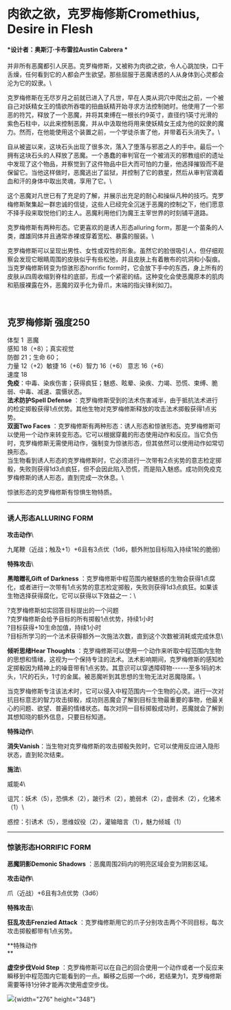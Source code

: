 # 肉欲之欲，克罗梅修斯Cromethius, Desire in Flesh 

#### *设计者：奥斯汀·卡布雷拉Austin Cabrera *

并非所有恶魔都引人厌恶。克罗梅修斯，又被称为肉欲之欲，令人心跳加快，口干舌燥，任何看到它的人都会产生欲望。那些屈服于恶魔诱惑的人从身体到心灵都会沦为它的奴隶。\

克罗梅修斯在无尽岁月之前就已进入了凡世，早在人类从洞穴中爬出之前，一个被自己对妖精女王的情欲所吞噬的扭曲妖精开始寻求方法控制她时。他使用了一个邪恶的符咒，释放了一个恶魔，并将其束缚在一根长约9英寸，直径约1英寸光滑的紫色石柱中，以此来控制恶魔，并从中汲取他将用来使妖精女王成为他的奴隶的魔力。然而，在他能使用这个装置之前，一个学徒杀害了他，并带着石头消失了。\

自从被盗以来，这块石头出现了很多次，落入了堕落与邪恶之人的手中。最后一个拥有这块石头的人释放了恶魔。一个愚蠢的审判官在一个被消灭的邪教组织的遗址中发现了这个物品，并察觉到了这件物品中巨大而可怕的力量，他选择摧毁而不是保留它。当他这样做时，恶魔逃出了监狱，并控制了它的救星，然后从审判官滴着血和汗的身体中取出灵魂，享用了它。\

这个恶魔对凡世已有了充足的了解，并展示出充足的耐心和操纵凡种的技巧。克罗梅修斯聚集起一群忠诚的信徒，这些人已经完全沉迷于恶魔的控制之下，他们愿意不择手段来取悦他们的主人。恶魔利用他们为魔王主宰世界的时刻铺平道路。

克罗梅修斯有两种形态。它更喜欢的是诱人形态alluring
form，那是一个苗条的人类，雌雄同体并且通常赤裸或穿着宽松、暴露的服装。\

克罗梅修斯可以呈现出男性、女性或双性的形象。虽然它的脸很吸引人，但仔细观察会发现它眼睛周围的皮肤似乎有些松弛，并且皮肤上有着散布的坑洞和小裂痕。当克罗梅修斯转变为惊骇形态horrific
form时，它会放下手中的东西，身上所有的皮肤从四周收缩到脊柱的底部，形成一个紧密的结。这种变化会使恶魔原本的肌肉和筋膜裸露在外，恶魔的双手化为骨爪，末端的指尖锋利如刀。

 

## 克罗梅修斯 强度250 

体型 1  恶魔\
感知 18（+8）；真实视觉\
防御 21；生命 60；\
力量 12（+2）敏捷 16（+6）智力 16（+6） 意志 16（+6）\
速度 18\
**免疫**：中毒、染疾伤害；获得疯狂；魅惑、眩晕、染疾、力竭、恐慌、束缚、脆弱、中毒、减速、震慑状态。\
**法术防护Spell Defense**
：克罗梅修斯受到的法术伤害减半，由于抵抗法术进行的检定掷骰获得1点优势。其他生物对克罗梅修斯释放的攻击法术掷骰获得1点劣势。\
**双面Two Faces**
：克罗梅修斯有两种形态：诱人形态和惊骇形态。克罗梅修斯可以使用一个动作来转变形态。它可以根据穿戴的形态使用动作和反应。当它负伤时，克罗梅修斯无需使用动作，强制变为惊骇形态，但其依然可以使用动作如常切换形态。\
当生物看到诱人形态的克罗梅修斯时，它必须进行一次带有2点劣势的意志检定掷骰，失败则获得1d3点疯狂，但不会因此陷入恐慌，而是陷入魅惑。成功则免疫克罗梅修斯的诱人形态，直到完成一次休息。\

惊骇形态的克罗梅修斯有惊惧生物特质。

------------------------------------------------------------------------

### 诱人形态ALLURING FORM 

**攻击动作**\

九尾鞭（近战；触及+1）+6且有3点优（1d6，额外附加目标陷入持续1轮的脆弱）

**特殊攻击**\

**黑暗赠礼Gift of Darkness**
：克罗梅修斯中程范围内被魅惑的生物会获得1点腐化，或者进行一次带有1点劣势的意志检定掷骰，失败则获得1d3点疯狂。如果该生物选择获得腐化，它可以获得以下效益之一：\

?克罗梅修斯如实回答目标提出的一个问题\
?克罗梅修斯会给予目标的所有掷骰1点优势，持续1小时\
?目标获得+10生命加值，持续1小时\
?目标所学习的一个法术获得额外一次施法次数，直到这个次数被消耗或完成休息\

**倾听思绪Hear Thoughts**
：克罗梅修斯可以使用一个动作来听取中程范围内生物的思想和情绪，这视为一个保持专注的法术。法术影响期间，克罗梅修斯的感知检定掷骰因为精神上的噪音带有1点劣势。其意识可以穿透障碍物------至多1码的木头，1尺的石头，1寸的金属。被恶魔听到其思想的生物无法对恶魔隐匿。\

当克罗梅修斯专注该法术时，它可以侵入中程范围内一个生物的心灵。进行一次对抗目标意志的智力攻击掷骰，成功则恶魔会了解到目标生物最重要的事物，他最关心的问题、欲望、普遍的情绪状态。每次对同一目标掷骰成功时，恶魔就会了解到其想知晓的额外信息，只要目标知道。

**特殊动作**\

**消失Vanish**：当生物对克罗梅修斯的攻击掷骰失败时，它可以使用反应进入隐形状态，直到轮次结束。

**施法**\

威能4\

诅咒：妖术（5），恐惧术（2），跛行术（2），脆弱术（2），虚弱术（2），化猪术（1）\

惑控：引诱术（5），思维奴役（2），灌输暗言（1），魅力倾城（1）

------------------------------------------------------------------------

### 惊骇形态HORRIFIC FORM 

**恶魔阴影Demonic Shadows** ：恶魔周围2码内的明亮区域会变为阴影区域。

**攻击动作**\

爪（近战）+6且有3点优势（3d6）

**特殊攻击**\

**狂乱攻击Frenzied Attack**
：克罗梅修斯用它的爪子分别攻击两个不同目标，每次攻击掷骰都带有1点劣势。

**特殊动作\
**

**虚空步伐Void Step**
：克罗梅修斯可以在自己的回合使用一个动作或者一个反应来瞬移到中程范围内它能看到的一点。瞬移之后掷一个d6，若结果为1，克罗梅修斯需要等待1分钟才能再次使用虚空步伐。

![](file:///C:\Users\13888\AppData\Local\Temp\ksohtml76032\wps1.png){width="276"
height="348"}

